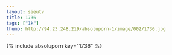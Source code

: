 ```yaml
--- 
layout: sieutv
title: 1736
tags: ["1k"]
thumb: http://94.23.248.219/absoluporn-1/image/002/1736.jpg
---
```

{% include absoluporn key="1736" %} 
